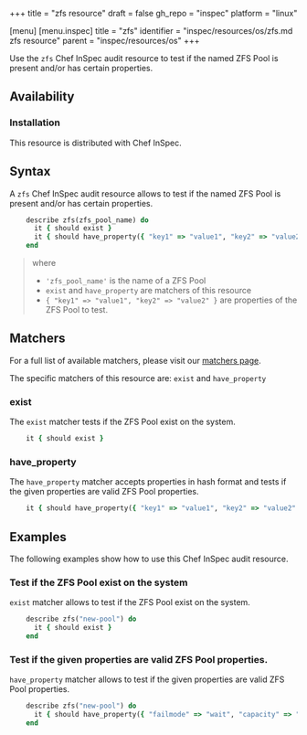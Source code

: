 +++
title = "zfs resource"
draft = false
gh_repo = "inspec"
platform = "linux"

[menu]
  [menu.inspec]
    title = "zfs"
    identifier = "inspec/resources/os/zfs.md zfs resource"
    parent = "inspec/resources/os"
+++

Use the `zfs` Chef InSpec audit resource to test if the named ZFS Pool is present and/or has certain properties.


## Availability

### Installation

This resource is distributed with Chef InSpec.

## Syntax

A `zfs` Chef InSpec audit resource allows to test if the named ZFS Pool is present and/or has certain properties.

```ruby
    describe zfs(zfs_pool_name) do
      it { should exist }
      it { should have_property({ "key1" => "value1", "key2" => "value2" }) }
    end
```
> where
>
> - `'zfs_pool_name'` is the name of a ZFS Pool
> - `exist` and `have_property` are matchers of this resource
> - `{ "key1" => "value1", "key2" => "value2" }` are properties of the ZFS Pool to test.

## Matchers

For a full list of available matchers, please visit our [matchers page](https://docs.chef.io/inspec/matchers/).

The specific matchers of this resource are: `exist` and `have_property`

### exist

The `exist` matcher tests if the ZFS Pool exist on the system.

```ruby
    it { should exist }
```

### have_property

The `have_property` matcher accepts properties in hash format and tests if the given properties are valid ZFS Pool properties.

```ruby
    it { should have_property({ "key1" => "value1", "key2" => "value2" }) }
```

## Examples
The following examples show how to use this Chef InSpec audit resource.

### Test if the ZFS Pool exist on the system

`exist` matcher allows to test if the ZFS Pool exist on the system.

```ruby
    describe zfs("new-pool") do
      it { should exist }
    end
```

### Test if the given properties are valid ZFS Pool properties.

`have_property` matcher allows to test if the given properties are valid ZFS Pool properties.

```ruby
    describe zfs("new-pool") do
      it { should have_property({ "failmode" => "wait", "capacity" => "0" }) }
    end
```

